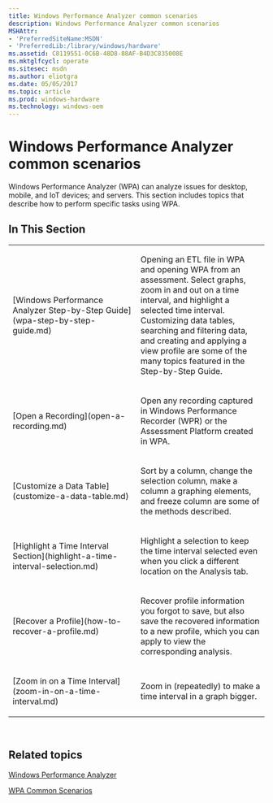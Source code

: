 ```yaml
---
title: Windows Performance Analyzer common scenarios
description: Windows Performance Analyzer common scenarios
MSHAttr:
- 'PreferredSiteName:MSDN'
- 'PreferredLib:/library/windows/hardware'
ms.assetid: C8119551-0C6B-48D8-88AF-B4D3C835008E
ms.mktglfcycl: operate
ms.sitesec: msdn
ms.author: eliotgra
ms.date: 05/05/2017
ms.topic: article
ms.prod: windows-hardware
ms.technology: windows-oem
---
```


# Windows Performance Analyzer common scenarios


Windows Performance Analyzer (WPA) can analyze issues for desktop, mobile, and IoT devices; and servers. This section includes topics that describe how to perform specific tasks using WPA.

## In This Section


<table>
<colgroup>
<col width="50%" />
<col width="50%" />
</colgroup>
<tbody>
<tr class="odd">
<td><p>[Windows Performance Analyzer Step-by-Step Guide](wpa-step-by-step-guide.md)</p></td>
<td><p>Opening an ETL file in WPA and opening WPA from an assessment. Select graphs, zoom in and out on a time interval, and highlight a selected time interval. Customizing data tables, searching and filtering data, and creating and applying a view profile are some of the many topics featured in the Step-by-Step Guide.</p></td>
</tr>
<tr class="even">
<td><p>[Open a Recording](open-a-recording.md)</p></td>
<td><p>Open any recording captured in Windows Performance Recorder (WPR) or the Assessment Platform created in WPA.</p></td>
</tr>
<tr class="odd">
<td><p>[Customize a Data Table](customize-a-data-table.md)</p></td>
<td><p>Sort by a column, change the selection column, make a column a graphing elements, and freeze column are some of the methods described.</p></td>
</tr>
<tr class="even">
<td><p>[Highlight a Time Interval Section](highlight-a-time-interval-selection.md)</p></td>
<td><p>Highlight a selection to keep the time interval selected even when you click a different location on the Analysis tab.</p></td>
</tr>
<tr class="odd">
<td><p>[Recover a Profile](how-to-recover-a-profile.md)</p></td>
<td><p>Recover profile information you forgot to save, but also save the recovered information to a new profile, which you can apply to view the corresponding analysis.</p></td>
</tr>
<tr class="even">
<td><p>[Zoom in on a Time Interval](zoom-in-on-a-time-interval.md)</p></td>
<td><p>Zoom in (repeatedly) to make a time interval in a graph bigger.</p></td>
</tr>
</tbody>
</table>

 

## Related topics


[Windows Performance Analyzer](windows-performance-analyzer.md)

[WPA Common Scenarios](windows-performance-analyzer-common-scenarios.md)

 

 







